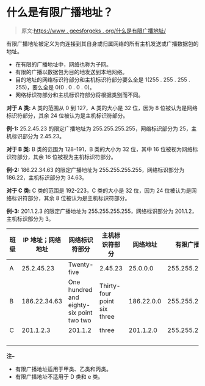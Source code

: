 # 什么是有限广播地址？

> 原文:[https://www . geesforgeks . org/什么是有限广播地址/](https://www.geeksforgeeks.org/what-is-limited-broadcast-address/)

有限广播地址被定义为向连接到其自身或归属网络的所有主机发送或广播数据包的地址。

*   在有限的广播地址中，网络也称为子网。
*   有限的广播以数据包为目的地发送到本地网络。
*   目的地址的网络标识符部分和主机标识符部分要么全是 1(255 . 255 . 255 . 255)，要么全是 0(0 . 0 . 0 . 0)。
*   网络标识符部分和主机标识符部分将根据类别而不同。

**对于 A 类:**
A 类的范围从 0 到 127，A 类的大小是 32 位，因为 8 位被认为是网络标识符部分，其余 24 位被认为是主机标识符部分。

**例-1:**
25.2.45.23 的限定广播地址为 255.255.255.255，网络标识部分为 25，主机标识部分为 2.45.23。

**对于 B 类:**
B 类的范围为 128–191，B 类的大小为 32 位，其中 16 位被视为网络标识符部分，其余 16 位被视为主机标识符部分。

**例-2:**
186.22.34.63 的限定广播地址为 255.255.255.255，网络标识部分为 186.22，主机标识部分为 34.63。

**对于 C 类:**
C 类的范围是 192-223，C 类的大小是 32 位，因为 24 位被认为是网络标识符部分，其余 8 位被认为是主机标识符部分。

**例-3:**
201.1.2.3 的限定广播地址为 255.255.255.255，网络标识部分为 201.1.2，主机标识部分为 3。

| 班级 | IP 地址；网络地址 | 网络标识符部分 | 主机标识符部分 | 网络地址 | 有限广播地址 |
| --- | --- | --- | --- | --- | --- |
| A | 25.2.45.23 | Twenty-five | 2.45.23 | 25.0.0.0 | 255.255.255.255 |
| B | 186.22.34.63 | One hundred and eighty-six point two two | Thirty-four point six three | 186.22.0.0 | 255.255.255.255 |
| C | 201.1.2.3 | 201.1.2 | three | 201.1.2.0 | 255.255.255.255 |
|   |   |   |   |   |   |

**注–**

*   有限广播地址适用于甲类、乙类和丙类。
*   有限广播地址不适用于 D 类和 e 类。